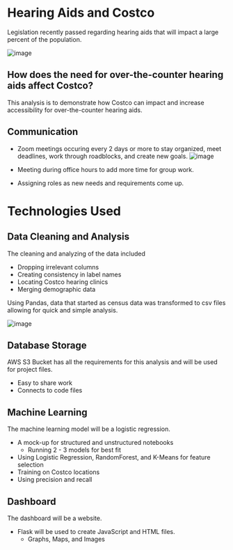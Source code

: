 # Hearing Aids and Costco
Legislation recently passed regarding hearing aids that will impact a large percent of the population. 

![image](https://user-images.githubusercontent.com/106329824/198403445-803fc993-6e18-437a-a3eb-d17699ffc807.png)

## How does the need for over-the-counter hearing aids affect Costco?
This analysis is to demonstrate how Costco can impact and increase accessibility for over-the-counter hearing aids. 

## Communication
* Zoom meetings occuring every 2 days or more to stay organized, meet deadlines, work through roadblocks, and create new goals.
![image](https://user-images.githubusercontent.com/106329824/198403149-6de312d7-2ac5-4a5e-9ce1-3fc05755ac1c.png)

* Meeting during office hours to add more time for group work.
* Assigning roles as new needs and requirements come up.

# Technologies Used
## Data Cleaning and Analysis
The cleaning and analyzing of the data included 
* Dropping irrelevant columns
* Creating consistency in label names
* Locating Costco hearing clinics
* Merging demographic data 

Using Pandas, data that started as census data was transformed to csv files allowing for quick and simple analysis.

![image](https://user-images.githubusercontent.com/106329824/198403689-1276ccb1-f2b6-453e-896b-84a72cae1cab.png)
## Database Storage
AWS S3 Bucket has all the requirements for this analysis and will be used for project files.
* Easy to share work
* Connects to code files

## Machine Learning
The machine learning model will be a logistic regression.  
* A mock-up  for structured and unstructured notebooks 
  * Running 2 - 3 models for best fit
* Using Logistic Regression, RandomForest, and K-Means for feature selection
* Training on Costco locations
* Using precision and recall
## Dashboard
The dashboard will be a website. 
* Flask will be used to create JavaScript and HTML files.
  * Graphs, Maps, and Images
